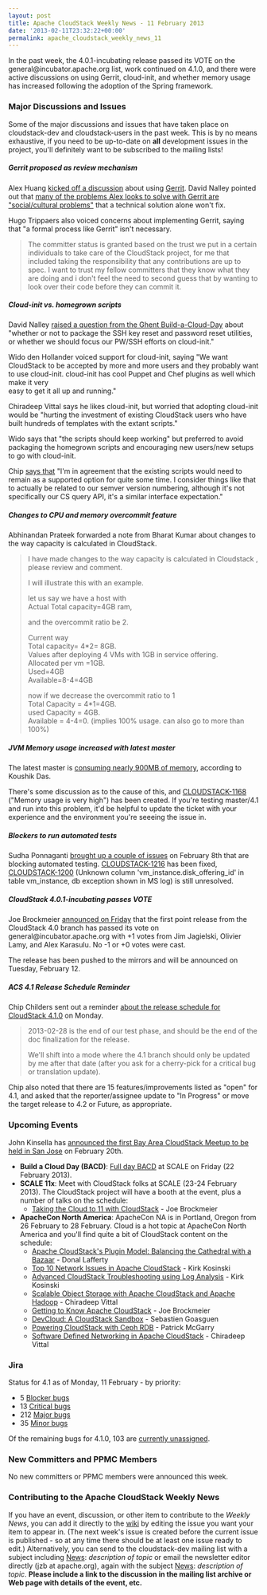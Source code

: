 ```yaml
---
layout: post
title: Apache CloudStack Weekly News - 11 February 2013
date: '2013-02-11T23:32:22+00:00'
permalink: apache_cloudstack_weekly_news_11
---
```

 <p>In the past week, the 4.0.1-incubating release passed its VOTE on the general@incubator.apache.org list, work continued on 4.1.0, and there were active discussions on using Gerrit, cloud-init, and whether memory usage has increased following the adoption of the Spring framework. </p>

<h3><a name="ApacheCloudstackWeeklyNews-11February2013-MajorDiscussionsandIssues"></a>Major Discussions and Issues</h3>

<p>Some of the major discussions and issues that have taken place on cloudstack-dev and cloudstack-users in the past week. This is by no means exhaustive, if you need to be up-to-date on <b>all</b> development issues in the project, you'll definitely want to be subscribed to the mailing lists!</p>

<h5><a name="ApacheCloudstackWeeklyNews-11February2013-Gerritproposedasreviewmechanism"></a>Gerrit proposed as review mechanism</h5>

<p>Alex Huang <a href="http://markmail.org/message/inerurmjtc6v57ba" class="external-link" rel="nofollow">kicked off a discussion</a> about using <a href="http://code.google.com/p/gerrit/" class="external-link" rel="nofollow">Gerrit</a>. David Nalley pointed out that <a href="http://markmail.org/message/kitfyx5cqvyeopwl" class="external-link" rel="nofollow">many of the problems Alex looks to solve with Gerrit are "social/cultural problems"</a> that a technical solution alone won't fix. </p>

<p>Hugo Trippaers also voiced concerns about implementing Gerrit, saying that "a formal process like Gerrit" isn't necessary. </p>

<blockquote>
<p>The committer status is granted based on the trust we put in a certain individuals to take care of the CloudStack project, for me that included taking the responsibility that any contributions are up to spec. I want to trust my fellow committers that they know what they are doing and i don't feel the need to second guess that by wanting to look over their code before they can commit it.</p></blockquote>

<h5><a name="ApacheCloudstackWeeklyNews-11February2013-Cloudinitvs.homegrownscripts"></a>Cloud-init vs. homegrown scripts</h5>

<p>David Nalley <a href="http://markmail.org/message/qs7k4akccoh7slk5" class="external-link" rel="nofollow">raised a question from the Ghent Build-a-Cloud-Day</a> about "whether or not to package the SSH key reset and password reset utilities, or whether we should focus our PW/SSH efforts on cloud-init." </p>

<p>Wido den Hollander voiced support for cloud-init, saying "We want CloudStack to be accepted by more and more users and they probably want to use cloud-init. cloud-init has cool Puppet and Chef plugins as well which make it very <br/>
easy to get it all up and running."</p>

<p>Chiradeep Vittal says he likes cloud-init, but worried that adopting cloud-init would be "hurting the investment of existing CloudStack users who have built hundreds of templates with the extant scripts." </p>

<p>Wido says that "the scripts should keep working" but preferred to avoid packaging the homegrown scripts and encouraging new users/new setups to go with cloud-init.</p>

<p>Chip <a href="http://markmail.org/message/y5z3c7fnpotyzdmb" class="external-link" rel="nofollow">says that</a> "I'm in agreement that the existing scripts would need to remain as a supported option for quite some time.  I consider things like that to actually be related to our semver version numbering, although it's not specifically our CS query API, it's a similar interface expectation."</p>

<h5><a name="ApacheCloudstackWeeklyNews-11February2013-ChangestoCPUandmemoryovercommitfeature"></a>Changes to CPU and memory overcommit feature</h5>

<p>Abhinandan Prateek forwarded a note from Bharat Kumar about changes to the way capacity is calculated in CloudStack. </p>

<blockquote>
<p>I have made changes to the way capacity is calculated in Cloudstack ,<br/>
please review and comment.</p>

<p>I will illustrate this with an example.</p>

<p>let us say we have a host with<br/>
Actual Total capacity=4GB ram,</p>

<p>and the overcommit ratio be 2.</p>

<p>Current way       <br/>
Total capacity= 4*2= 8GB.<br/>
Values after deploying 4 VMs with 1GB in service offering.<br/>
Allocated per vm =1GB.<br/>
Used=4GB<br/>
Available=8-4=4GB</p>

<p>now if we decrease the overcommit ratio to 1<br/>
Total Capacity = 4*1=4GB.<br/>
used Capacity = 4GB.<br/>
Available = 4-4=0. (implies 100% usage. can also go to more than 100%)</p></blockquote>

<h5><a name="ApacheCloudstackWeeklyNews-11February2013-JVMMemoryusageincreasedwithlatestmaster"></a>JVM Memory usage increased with latest master</h5>

<p>The latest master is <a href="http://markmail.org/message/ye35yeey6ooxyegb" class="external-link" rel="nofollow">consuming nearly 900MB of memory</a>, according to Koushik Das. </p>

<p>There's some discussion as to the cause of this, and <a href="https://issues.apache.org/jira/browse/CLOUDSTACK-1169" class="external-link" rel="nofollow">CLOUDSTACK-1168</a> ("Memory usage is very high") has been created. If you're testing master/4.1 and run into this problem, it'd be helpful to update the ticket with your experience and the environment you're seeeing the issue in. </p>

<h5><a name="ApacheCloudstackWeeklyNews-11February2013-Blockerstorunautomatedtests"></a>Blockers to run automated tests</h5>

<p>Sudha Ponnaganti <a href="http://markmail.org/message/yn3eb7gqzzfzadqt" class="external-link" rel="nofollow">brought up a couple of issues</a> on February 8th that are blocking automated testing. <a href="https://issues.apache.org/jira/browse/CLOUDSTACK-1216" class="external-link" rel="nofollow">CLOUDSTACK-1216</a> has been fixed, <a href="https://issues.apache.org/jira/browse/CLOUDSTACK-1200" class="external-link" rel="nofollow">CLOUDSTACK-1200</a> (Unknown column 'vm_instance.disk_offering_id' in table vm_instance, db exception shown in MS log) is still unresolved.</p>

<h5><a name="ApacheCloudstackWeeklyNews-11February2013-CloudStack4.0.1incubatingpassesVOTE"></a>CloudStack 4.0.1-incubating passes VOTE</h5>

<p>Joe Brockmeier <a href="http://markmail.org/message/ef4exivtkmhekhxh" class="external-link" rel="nofollow">announced on Friday</a> that the first point release from the CloudStack 4.0 branch has passed its vote on general@incubator.apache.org with +1 votes from Jim Jagielski, Olivier Lamy, and Alex Karasulu. No -1 or +0 votes were cast. </p>

<p>The release has been pushed to the mirrors and will be announced on Tuesday, February 12. </p>

<h5><a name="ApacheCloudstackWeeklyNews-11February2013-ACS4.1ReleaseScheduleReminder"></a>ACS 4.1 Release Schedule Reminder</h5>

<p>Chip Childers sent out a reminder <a href="http://markmail.org/thread/k7xf5jmznsf6gruo" class="external-link" rel="nofollow">about the release schedule for CloudStack 4.1.0</a> on Monday. </p>

<blockquote>
<p>2013-02-28 is the end of our test phase, and should be the end of the doc finalization for the release.</p>

<p>We'll shift into a mode where the 4.1 branch should only be updated by me after that date (after you ask for a cherry-pick for a critical bug or translation update).</p></blockquote>

<p>Chip also noted that there are 15 features/improvements listed as "open" for 4.1, and asked that the reporter/assignee update to "In Progress" or move the target release to 4.2 or Future, as appropriate.</p>

<h3><a name="ApacheCloudstackWeeklyNews-11February2013-UpcomingEvents"></a>Upcoming Events</h3>

<p>John Kinsella has <a href="http://markmail.org/thread/frj26yjlgn7gty6x" class="external-link" rel="nofollow">announced the first Bay Area CloudStack Meetup to be held in San Jose</a> on February 20th. </p>

<ul>
	<li><b>Build a Cloud Day (BACD)</b>: <a href="http://buildacloud.org/about-diy-cloud-computing/cloud-events/viewevent/138-build-a-cloud-day-scale11x.html" class="external-link" rel="nofollow">Full day BACD</a> at SCALE on Friday (22 February 2013).</li>
	<li><b>SCALE 11x</b>: Meet with CloudStack folks at SCALE (23-24 February 2013). The CloudStack project will have a booth at the event, plus a number of talks on the schedule:
	<ul>
		<li><a href="http://www.socallinuxexpo.org/scale11x/presentations/taking-open-cloud-11-cloudstack" class="external-link" rel="nofollow">Taking the Cloud to 11 with CloudStack</a> - Joe Brockmeier</li>
	</ul>
	</li>
	<li><b>ApacheCon North America</b>: ApacheCon NA is in Portland, Oregon from 26 February to 28 February. Cloud is a hot topic at ApacheCon North America and you'll find quite a bit of CloudStack content on the schedule:
	<ul>
		<li><a href="http://na.apachecon.com/schedule/presentation/126/" class="external-link" rel="nofollow">Apache CloudStack's Plugin Model: Balancing the Cathedral with a Bazaar</a> - Donal Lafferty</li>
		<li><a href="http://na.apachecon.com/schedule/presentation/127/" class="external-link" rel="nofollow">Top 10 Network Issues in Apache CloudStack</a> - Kirk Kosinski</li>
		<li><a href="http://na.apachecon.com/schedule/presentation/128/" class="external-link" rel="nofollow">Advanced CloudStack Troubleshooting using Log Analysis</a> - Kirk Kosinski</li>
		<li><a href="http://na.apachecon.com/schedule/presentation/129/" class="external-link" rel="nofollow">Scalable Object Storage with Apache CloudStack and Apache Hadoop</a> - Chiradeep Vittal</li>
		<li><a href="http://na.apachecon.com/schedule/presentation/116/" class="external-link" rel="nofollow">Getting to Know Apache CloudStack</a> - Joe Brockmeier</li>
		<li><a href="http://na.apachecon.com/schedule/presentation/145/" class="external-link" rel="nofollow">DevCloud: A CloudStack Sandbox</a> - Sebastien Goasguen</li>
		<li><a href="http://na.apachecon.com/schedule/presentation/146/" class="external-link" rel="nofollow">Powering CloudStack with Ceph RDB</a> - Patrick McGarry</li>
		<li><a href="http://na.apachecon.com/schedule/presentation/147/" class="external-link" rel="nofollow">Software Defined Networking in Apache CloudStack</a> - Chiradeep Vittal</li>
	</ul>
	</li>
</ul>


<h3><a name="ApacheCloudstackWeeklyNews-11February2013-Jira"></a>Jira</h3>

<p>Status for 4.1 as of Monday, 11 February - by priority:</p>

<ul>
	<li>5 <a href="http://is.gd/blockers41acs" class="external-link" rel="nofollow">Blocker bugs</a></li>
	<li>13 <a href="http://is.gd/critical41acs" class="external-link" rel="nofollow">Critical bugs</a></li>
	<li>212 <a href="http://is.gd/major41acs" class="external-link" rel="nofollow">Major bugs</a></li>
	<li>35 <a href="http://is.gd/minor41acs" class="external-link" rel="nofollow">Minor bugs</a></li>
</ul>


<p>Of the remaining bugs for 4.1.0, 103 are <a href="http://is.gd/unassigned41acs" class="external-link" rel="nofollow">currently unassigned</a>.</p>

<h3><a name="ApacheCloudstackWeeklyNews-11February2013-NewCommittersandPPMCMembers"></a>New Committers and PPMC Members</h3>

<p>No new committers or PPMC members were announced this week. </p>

<h3><a name="ApacheCloudstackWeeklyNews-11February2013-ContributingtotheApacheCloudStackWeeklyNews"></a>Contributing to the Apache CloudStack Weekly News</h3>

<p>If you have an event, discussion, or other item to contribute to the <em>Weekly News</em>, you can add it directly to the <a href="https://cwiki.apache.org/confluence/display/CLOUDSTACK/CloudStack+Weekly+News" class="external-link" rel="nofollow">wiki</a> by editing the issue you want your item to appear in. (The next week's issue is created before the current issue is published - so at any time there should be at least one issue ready to edit.) Alternatively, you can send to the cloudstack-dev mailing list with a subject including <a href="/confluence/display/CLOUDSTACK/News" title="News">News</a>: <em>description of topic</em> or email the newsletter editor directly (jzb at apache.org), again with the subject <a href="/confluence/display/CLOUDSTACK/News" title="News">News</a>: <em>description of topic</em>. <b>Please include a link to the discussion in the mailing list archive or Web page with details of the event, etc.</b> </p>
